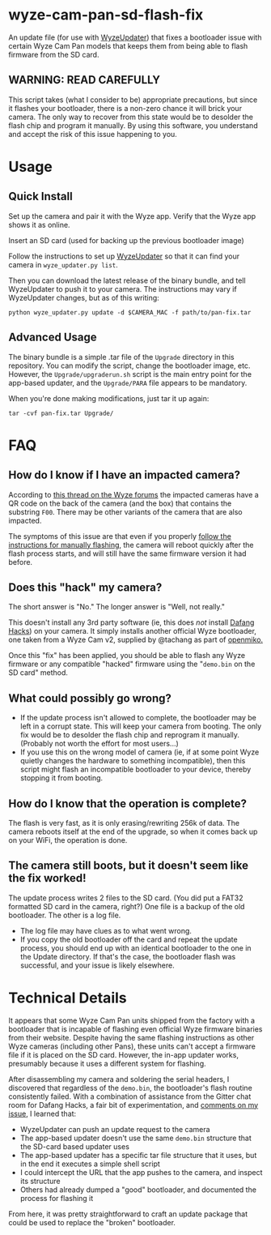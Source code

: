 # wyze-cam-pan-sd-flash-fix

An update file (for use with [WyzeUpdater](https://github.com/HclX/WyzeUpdater)) that fixes a bootloader issue with certain Wyze Cam Pan models that keeps them from being able to flash firmware from the SD card.

## WARNING: READ CAREFULLY

This script takes (what I consider to be) appropriate precautions, but since it flashes your bootloader, there is a non-zero chance it will brick your camera.  The only way to recover from this state would be to desolder the flash chip and program it manually.  By using this software, you understand and accept the risk of this issue happening to you.  

# Usage

## Quick Install

Set up the camera and pair it with the Wyze app.  Verify that the Wyze app shows it as online.

Insert an SD card (used for backing up the previous bootloader image)

Follow the instructions to set up [WyzeUpdater](https://github.com/HclX/WyzeUpdater) so that it can find your camera in `wyze_updater.py list`. 

Then you can download the latest release of the binary bundle, and tell WyzeUpdater to push it to your camera.  The instructions may vary if WyzeUpdater changes, but as of this writing:

```
python wyze_updater.py update -d $CAMERA_MAC -f path/to/pan-fix.tar
```

## Advanced Usage

The binary bundle is a simple .tar file of the `Upgrade` directory in this repository.  You can modify the script, change the bootloader image, etc.  However, the `Upgrade/upgraderun.sh` script is the main entry point for the app-based updater, and the `Upgrade/PARA` file appears to be mandatory.  

When you're done making modifications, just tar it up again:

```
tar -cvf pan-fix.tar Upgrade/
```

# FAQ

## How do I know if I have an impacted camera?

According to [this thread on the Wyze forums](https://forums.wyzecam.com/t/cant-flash-firmware-to-cam-pan/95238) the impacted cameras have a QR code on the back of the camera (and the box) that contains the substring `F00`.  There may be other variants of the camera that are also impacted.

The symptoms of this issue are that even if you properly [follow the instructions for manually flashing](https://support.wyzecam.com/hc/en-us/articles/360031490871-How-to-flash-firmware-manually), the camera will reboot quickly after the flash process starts, and will still have the same firmware version it had before.

## Does this "hack" my camera?

The short answer is "No."  The longer answer is "Well, not really."

This doesn't install any 3rd party software (ie, this does *not* install [Dafang Hacks](https://github.com/EliasKotlyar/Xiaomi-Dafang-Hacks)) on your camera.  It simply installs another official Wyze bootloader, one taken from a Wyze Cam v2, supplied by @tachang as part of [openmiko.](https://github.com/openmiko/openmiko/blob/master/stock_firmware/wyzecam_v2/wyzecam_v2_stock_bootloader.bin)

Once this "fix" has been applied, you should be able to flash any Wyze firmware or any compatible "hacked" firmware using the "`demo.bin` on the SD card" method.

## What could possibly go wrong?

- If the update process isn't allowed to complete, the bootloader may be left in a corrupt state.  This will keep your camera from booting.  The only fix would be to desolder the flash chip and reprogram it manually.  (Probably not worth the effort for most users...)
- If you use this on the wrong model of camera (ie, if at some point Wyze quietly changes the hardware to something incompatible), then this script might flash an incompatible bootloader to your device, thereby stopping it from booting.

## How do I know that the operation is complete?

The flash is very fast, as it is only erasing/rewriting 256k of data.  The camera reboots itself at the end of the upgrade, so when it comes back up on your WiFi, the operation is done.

## The camera still boots, but it doesn't seem like the fix worked!

The update process writes 2 files to the SD card.  (You did put a FAT32 formatted SD card in the camera, right?)  One file is a backup of the old bootloader.  The other is a log file.  

- The log file may have clues as to what went wrong.  
- If you copy the old bootloader off the card and repeat the update process, you should end up with an identical bootloader to the one in the Update directory.  If that's the case, the bootloader flash was successful, and your issue is likely elsewhere.

# Technical Details

It appears that some Wyze Cam Pan units shipped from the factory with a bootloader that is incapable of flashing even official Wyze firmware binaries from their website.  Despite having the same flashing instructions as other Wyze cameras (including other Pans), these units can't accept a firmware file if it is placed on the SD card.  However, the in-app updater works, presumably because it uses a different system for flashing.  

After disassembling my camera and soldering the serial headers, I discovered that regardless of the `demo.bin`, the bootloader's flash routine consistently failed.  With a combination of assistance from the Gitter chat room for Dafang Hacks, a fair bit of experimentation, and [comments on my issue](https://github.com/EliasKotlyar/Xiaomi-Dafang-Hacks/issues/1563), I learned that:

- WyzeUpdater can push an update request to the camera
- The app-based updater doesn't use the same `demo.bin` structure that the SD-card based updater uses
- The app-based updater has a specific tar file structure that it uses, but in the end it executes a simple shell script
- I could intercept the URL that the app pushes to the camera, and inspect its structure
- Others had already dumped a "good" bootloader, and documented the process for flashing it

From here, it was pretty straightforward to craft an update package that could be used to replace the "broken" bootloader.